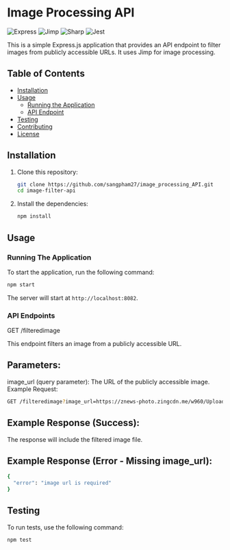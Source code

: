 # Image Processing API

![Express](https://img.shields.io/badge/Express-4.18.2-green)
![Jimp](https://img.shields.io/badge/Jimp-0.22.10-blue)
![Sharp](https://img.shields.io/badge/Sharp-0.32.6-blue)
![Jest](https://img.shields.io/badge/Jest-29.7.0-orange)

This is a simple Express.js application that provides an API endpoint to filter images from publicly accessible URLs. It uses Jimp for image processing.

## Table of Contents
- [Installation](#installation)
- [Usage](#usage)
  - [Running the Application](#running-the-application)
  - [API Endpoint](#api-endpoint)
- [Testing](#testing)
- [Contributing](#contributing)
- [License](#license)

## Installation

1. Clone this repository:

   ```bash
   git clone https://github.com/sangpham27/image_processing_API.git
   cd image-filter-api
   ```
1. Install the dependencies:
    ```bash
    npm install
    ```
## Usage
### Running The Application
To start the application, run the following command:
```bash
npm start
```
The server will start at `http://localhost:8082`.
### API Endpoints
GET /filteredimage

This endpoint filters an image from a publicly accessible URL.
## Parameters:
image_url (query parameter): The URL of the publicly accessible image.
Example Request:
```bash
GET /filteredimage?image_url=https://znews-photo.zingcdn.me/w960/Uploaded/mdf_uswreo/2023_03_09/df3_data_1.jpg
```
## Example Response (Success):
The response will include the filtered image file.
## Example Response (Error - Missing image_url):
```bash
{
  "error": "image url is required"
}
```
## Testing
To run tests, use the following command:
```bash
npm test
```




